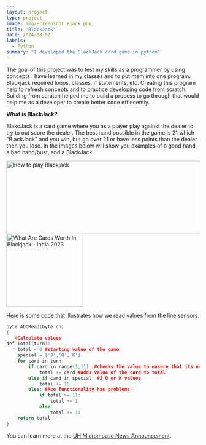 ```yaml
---
layout: project
type: project
image: img/Screenshot Bjack.png
title: "BlackJack"
date: 2024-08-02
labels:
  - Python
summary: "I developed the BlackJack card game in python"
---
```

The goal of this project was to test my skills as a programmer by using concepts I have learned in my classes and to put htem into one program. Blackjack required loops, classes, if statements, etc. Creating this program help to refresh concepts and to practice developing code from scratch. Building from scratch helped me to build a process to go through that would help me as a developer to create better code effiecently.

**What is BlackJack?**

BlakcJack is a card game where you as a player play against the dealer to try to out score the dealer. The best hand possible in the game is 21 which "BlackJack" and you win, but go over 21 or have less points than the dealer then you lose. In the images below will show you examples of a good hand, a bad hand/bust, and a BlackJack.

<div class="text-center p-4">
 <img src="https://www.kjartan.co.uk/games/pix/cards/stand%20or%20bust.jpg" jsaction="" class="sFlh5c FyHeAf iPVvYb" style="max-width: 506px; height: 190px; margin: 0px; width: 506px;" alt="How to play Blackjack" jsname="kn3ccd">
<img src="https://i1.wp.com/oneidacasino.net/wp-content/uploads/2020/03/Blackjack.png?strip=all" jsaction="" class="sFlh5c FyHeAf iPVvYb" style="max-width: 506px; height: 190px; margin: 0px; width: 200px;" alt="What Are Cards Worth In Blackjack - India 2023" jsname="kn3ccd">
</div>



Here is some code that illustrates how we read values from the line sensors:

```cpp
byte ADCRead(byte ch)
{
   #Calculate values
def Total(turn):
    total = 0 #starting value of the game
    special = ['J','Q','K']
    for card in turn:
        if card in range(1,11): #checks the value to ensure that its none of the special
            total += card #adds value of the card to total
        else if card in special: #J Q or K values
            total += 10
        else: #Ace functionality has problems 
            if total >= 11:
                total += 1
            else:
                total += 11
    return total
}
```

You can learn more at the [UH Micromouse News Announcement](https://manoa.hawaii.edu/news/article.php?aId=2857).

